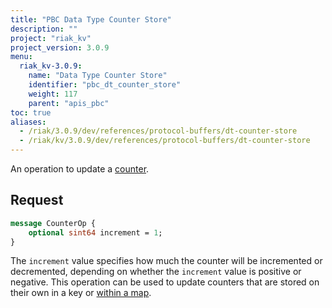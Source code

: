 ```yaml
---
title: "PBC Data Type Counter Store"
description: ""
project: "riak_kv"
project_version: 3.0.9
menu:
  riak_kv-3.0.9:
    name: "Data Type Counter Store"
    identifier: "pbc_dt_counter_store"
    weight: 117
    parent: "apis_pbc"
toc: true
aliases:
  - /riak/3.0.9/dev/references/protocol-buffers/dt-counter-store
  - /riak/kv/3.0.9/dev/references/protocol-buffers/dt-counter-store
---
```


An operation to update a [counter]({{<baseurl>}}riak/kv/3.0.9/developing/data-types).

## Request

```protobuf
message CounterOp {
    optional sint64 increment = 1;
}
```

The `increment` value specifies how much the counter will be incremented
or decremented, depending on whether the `increment` value is positive
or negative. This operation can be used to update counters that are
stored on their own in a key or [within a map]({{<baseurl>}}riak/kv/3.0.9/developing/api/protocol-buffers/dt-map-store).




